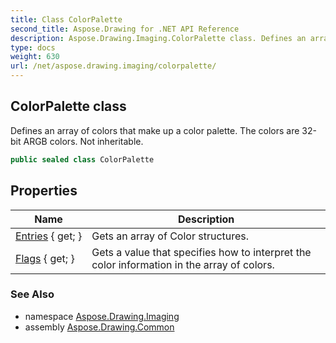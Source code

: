 ```yaml
---
title: Class ColorPalette
second_title: Aspose.Drawing for .NET API Reference
description: Aspose.Drawing.Imaging.ColorPalette class. Defines an array of colors that make up a color palette. The colors are 32bit ARGB colors. Not inheritable
type: docs
weight: 630
url: /net/aspose.drawing.imaging/colorpalette/
---
```

## ColorPalette class

Defines an array of colors that make up a color palette. The colors are 32-bit ARGB colors. Not inheritable.

```csharp
public sealed class ColorPalette
```

## Properties

| Name | Description |
| --- | --- |
| [Entries](../../aspose.drawing.imaging/colorpalette/entries/) { get; } | Gets an array of Color structures. |
| [Flags](../../aspose.drawing.imaging/colorpalette/flags/) { get; } | Gets a value that specifies how to interpret the color information in the array of colors. |

### See Also

* namespace [Aspose.Drawing.Imaging](../../aspose.drawing.imaging/)
* assembly [Aspose.Drawing.Common](../../)


